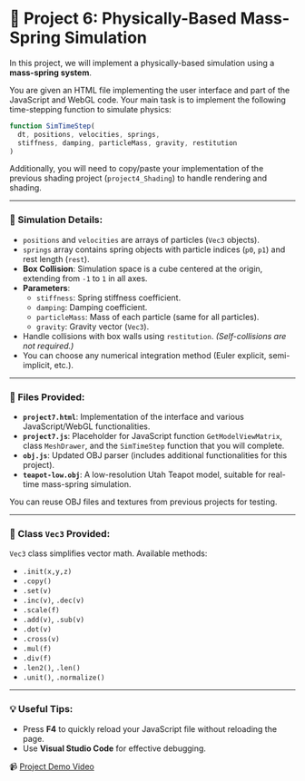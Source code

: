 # 🎳 Project 6: Physically-Based Mass-Spring Simulation

In this project, we will implement a physically-based simulation using a **mass-spring system**.

You are given an HTML file implementing the user interface and part of the JavaScript and WebGL code. Your main task is to implement the following time-stepping function to simulate physics:

```javascript
function SimTimeStep(
  dt, positions, velocities, springs,
  stiffness, damping, particleMass, gravity, restitution
)
```

Additionally, you will need to copy/paste your implementation of the previous shading project (`project4_Shading`) to handle rendering and shading.


---

### 📌 Simulation Details:

- `positions` and `velocities` are arrays of particles (`Vec3` objects).
- `springs` array contains spring objects with particle indices (`p0`, `p1`) and rest length (`rest`).
- **Box Collision**: Simulation space is a cube centered at the origin, extending from `-1` to `1` in all axes.
- **Parameters**:
  - `stiffness`: Spring stiffness coefficient.
  - `damping`: Damping coefficient.
  - `particleMass`: Mass of each particle (same for all particles).
  - `gravity`: Gravity vector (`Vec3`).
- Handle collisions with box walls using `restitution`. *(Self-collisions are not required.)*
- You can choose any numerical integration method (Euler explicit, semi-implicit, etc.).

---

### 📂 Files Provided:

- **`project7.html`**: Implementation of the interface and various JavaScript/WebGL functionalities.
- **`project7.js`**: Placeholder for JavaScript function `GetModelViewMatrix`, class `MeshDrawer`, and the `SimTimeStep` function that you will complete.
- **`obj.js`**: Updated OBJ parser (includes additional functionalities for this project).
- **`teapot-low.obj`**: A low-resolution Utah Teapot model, suitable for real-time mass-spring simulation.

You can reuse OBJ files and textures from previous projects for testing.

---

### 📌 Class `Vec3` Provided:

`Vec3` class simplifies vector math. Available methods:

- `.init(x,y,z)`
- `.copy()`
- `.set(v)`
- `.inc(v)`, `.dec(v)`
- `.scale(f)`
- `.add(v)`, `.sub(v)`
- `.dot(v)`
- `.cross(v)`
- `.mul(f)`
- `.div(f)`
- `.len2()`, `.len()`
- `.unit()`, `.normalize()`

---

### 💡 Useful Tips:

- Press **F4** to quickly reload your JavaScript file without reloading the page.
- Use **Visual Studio Code** for effective debugging.

📹 [Project Demo Video](https://www.youtube.com/watch?time_continue=187&v=Kpep7eWHQBM)
